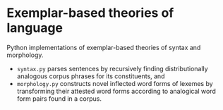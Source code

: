 # Exemplar-based theories of language
Python implementations of exemplar-based theories of syntax and morphology.
- `syntax.py` parses sentences by recursively finding distributionally analogous corpus phrases for its constituents, and
- `morphology.py` constructs novel inflected word forms of lexemes by transforming their attested word forms according to analogical word form pairs found in a corpus.
